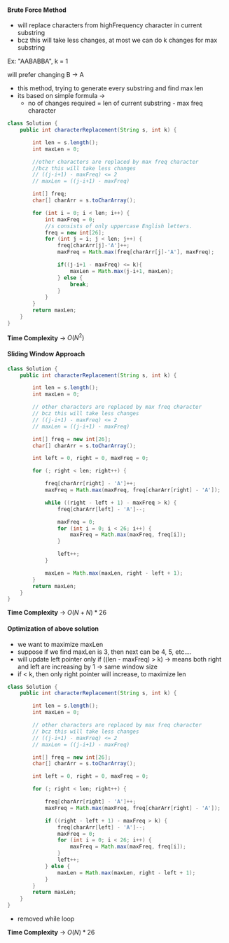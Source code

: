 
#### Brute Force Method

* will replace characters from highFrequency character in current substring 
* bcz this will take less changes, at most we can do k changes for max substring

Ex: "AABABBA", k = 1

will prefer changing B &rarr; A

* this method, trying to generate every substring and find max len
* its based on simple formula ->
  - no of changes required = len of current substring - max freq character


```java
class Solution {
    public int characterReplacement(String s, int k) {

        int len = s.length();
        int maxLen = 0;

        //other characters are replaced by max freq character
        //bcz this will take less changes
        // ((j-i+1) - maxFreq) <= 2
        // maxLen = ((j-i+1) - maxFreq)

        int[] freq;
        char[] charArr = s.toCharArray();

        for (int i = 0; i < len; i++) {
            int maxFreq = 0;
            //s consists of only uppercase English letters.
            freq = new int[26];
            for (int j = i; j < len; j++) {
                freq[charArr[j]-'A']++;
                maxFreq = Math.max(freq[charArr[j]-'A'], maxFreq);

                if((j-i+1 - maxFreq) <= k){
                    maxLen = Math.max(j-i+1, maxLen);
                } else {
                    break;
                }
            }
        }
        return maxLen;
    }
}
```

**Time Complexity** -> $O(N^2)$

#### Sliding Window Approach

```java
class Solution {
    public int characterReplacement(String s, int k) {

        int len = s.length();
        int maxLen = 0;

        // other characters are replaced by max freq character
        // bcz this will take less changes
        // ((j-i+1) - maxFreq) <= 2
        // maxLen = ((j-i+1) - maxFreq)

        int[] freq = new int[26];
        char[] charArr = s.toCharArray();

        int left = 0, right = 0, maxFreq = 0;

        for (; right < len; right++) {

            freq[charArr[right] - 'A']++;
            maxFreq = Math.max(maxFreq, freq[charArr[right] - 'A']);

            while ((right - left + 1) - maxFreq > k) {
                freq[charArr[left] - 'A']--;

                maxFreq = 0;
                for (int i = 0; i < 26; i++) {
                    maxFreq = Math.max(maxFreq, freq[i]);
                }

                left++;
            }

            maxLen = Math.max(maxLen, right - left + 1);
        }
        return maxLen;
    }
}
```

**Time Complexity** -> $O(N+N)*26$

#### Optimization of above solution

* we want to maximize maxLen
* suppose if we find maxLen is 3, then next can be 4, 5, etc....
* will update left pointer only if ((len - maxFreq) > k) -> means both right and left are increasing by 1 -> same window size
* if < k, then only right pointer will increase, to maximize len

```java
class Solution {
    public int characterReplacement(String s, int k) {

        int len = s.length();
        int maxLen = 0;

        // other characters are replaced by max freq character
        // bcz this will take less changes
        // ((j-i+1) - maxFreq) <= 2
        // maxLen = ((j-i+1) - maxFreq)

        int[] freq = new int[26];
        char[] charArr = s.toCharArray();

        int left = 0, right = 0, maxFreq = 0;

        for (; right < len; right++) {

            freq[charArr[right] - 'A']++;
            maxFreq = Math.max(maxFreq, freq[charArr[right] - 'A']);

            if ((right - left + 1) - maxFreq > k) {
                freq[charArr[left] - 'A']--;
                maxFreq = 0;
                for (int i = 0; i < 26; i++) {
                    maxFreq = Math.max(maxFreq, freq[i]);
                }
                left++;
            } else {
                maxLen = Math.max(maxLen, right - left + 1);
            }
        }
        return maxLen;
    }
}
```

* removed while loop

**Time Complexity** -> $O(N)*26$